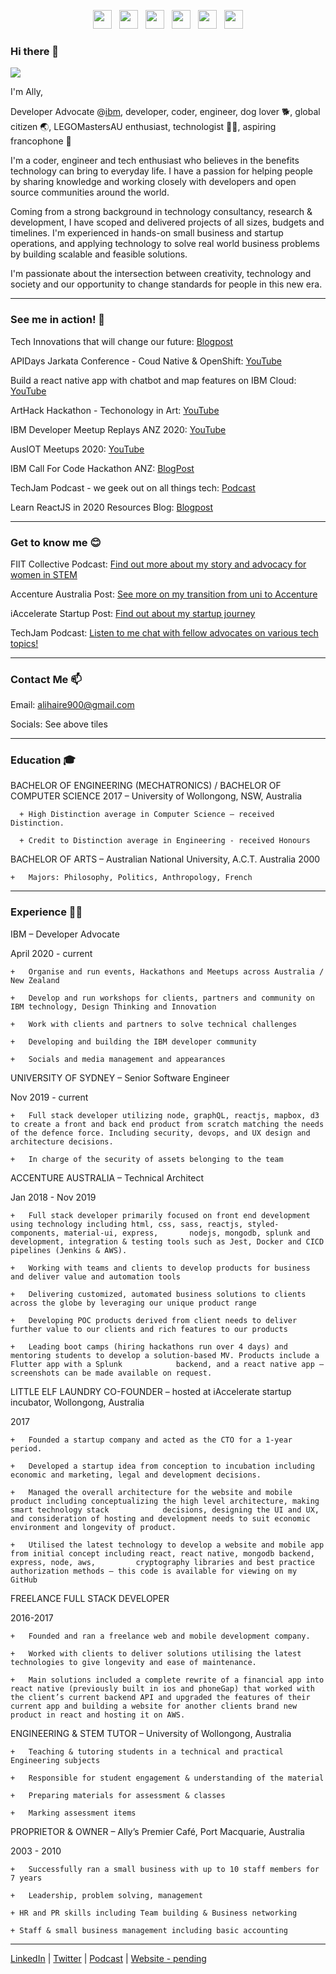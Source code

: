 <p align='center'>
  <a href="https://www.linkedin.com/in/ally-haire/"><img height="30" src="https://www.freeiconspng.com/uploads/linkedin-logo-3.png"></a>&nbsp;&nbsp;
  <a href="https://twitter.com/DeveloperAlly"><img height="30" src="https://www.freeiconspng.com/uploads/twitter-icon-download-18.png"></a>&nbsp;&nbsp;
  <a href="https://www.youtube.com/channel/UC7lctqHrCUzbAtqi-81cgEg/videos"><img height="30" src="https://www.freeiconspng.com/uploads/youtube-icon-app-logo-png-9.png"></a>&nbsp;&nbsp;
<a href="https://dev.to/developerally"><img height="30" src="https://cdn.icon-icons.com/icons2/2248/PNG/512/dev_to_icon_136699.png"></a>&nbsp;&nbsp;
  <a href="https://techjam.dev/"><img height="30" src="https://www.freeiconspng.com/uploads/spotify-icon-18.png"></a>&nbsp;&nbsp;
  <a href="https://stackoverflow.com/users/7254678/ally-haire"><img height="30" src="https://mpng.subpng.com/20180719/kfa/kisspng-stack-overflow-software-developer-computer-icons-l-overflowing-5b505e61d6db45.4750561915319936978801.jpg"></a>
</p>





### Hi there 👋

![](https://developerally.com/gallery_gen/6d5db33886887bd07f5ad3fe8dff21ae_464x619.jpg)



I'm Ally, 


Developer Advocate @[ibm](https://developer.ibm.com), developer, coder, engineer, dog lover 🐕, global citizen 🌏, LEGOMastersAU enthusiast, technologist 👩‍💻, aspiring francophone 🥐


I'm a coder, engineer and tech enthusiast who believes in the benefits technology can bring to everyday life. I have a passion for helping people by sharing knowledge and working closely with developers and open source communities around the world.


Coming from a strong background in technology consultancy, research & development, I have scoped and delivered projects of all sizes, budgets and timelines. I'm experienced in hands-on small business and startup operations, and applying technology to solve real world business problems by building scalable and feasible solutions.


I'm passionate about the intersection between creativity, technology and society and our opportunity to change standards for people in this new era.


 ---


### See me in action! 🦄


Tech Innovations that will change our future: [Blogpost](https://www.businessthink.unsw.edu.au/articles/four-tech-innovations-live-work)

APIDays Jarkata Conference - Coud Native & OpenShift: [YouTube](https://www.youtube.com/watch?v=enEalcMfyU8)

Build a react native app with chatbot and map features on IBM Cloud: [YouTube](https://www.youtube.com/watch?v=B_eLTA-r5n4)

ArtHack Hackathon - Techonology in Art: [YouTube](https://www.youtube.com/watch?v=l2GnCbPpg0Q)

IBM Developer Meetup Replays ANZ 2020: [YouTube](https://www.youtube.com/channel/UC7lctqHrCUzbAtqi-81cgEg)

AusIOT Meetups 2020: [YouTube](https://www.youtube.com/channel/UCsp9n86J7vk2WqMHqpAuZRA)

IBM Call For Code Hackathon ANZ: [BlogPost](https://www.ibm.com/blogs/ibm-anz/business-buddy-wins-our-final-call-for-code-hackathon/)

TechJam Podcast - we geek out on all things tech: [Podcast](https://techjam.dev/)

Learn ReactJS in 2020 Resources Blog: [Blogpost](https://dev.to/developerally/want-to-learn-reactjs-here-s-the-2020-resource-list-for-you-3n57)

 ---
 
 ### Get to know me 😊


FIIT Collective Podcast: [Find out more about my story and advocacy for women in STEM](https://fiitcollective.com/transition-university-to-workplace/)

Accenture Australia Post: [See more on my transition from uni to Accenture](https://www.accenture.com/au-en/blogs/blogs-coffee-beans-to-coding)

iAccelerate Startup Post: [Find out about my startup journey](https://www.iaccelerate.com.au/nine-businesses-accepted-into-iaccelerate-s-first-intake-of-2017/)

TechJam Podcast: [Listen to me chat with fellow advocates on various tech topics!](https://techjam.dev/)

 ---
 
 ### Contact Me 📫 

Email: alihaire900@gmail.com

Socials: See above tiles

 ---

### Education 🎓


BACHELOR OF ENGINEERING (MECHATRONICS) / BACHELOR OF COMPUTER SCIENCE 2017 – University of Wollongong, NSW, Australia

      +	High Distinction average in Computer Science – received Distinction. 
      
      +	Credit to Distinction average in Engineering - received Honours
      

BACHELOR OF ARTS – Australian National University, A.C.T. Australia 2000

    +	Majors: Philosophy, Politics, Anthropology, French

 ---

### Experience 👩‍💻


IBM – Developer Advocate

April 2020 - current

    +	Organise and run events, Hackathons and Meetups across Australia / New Zealand

    +	Develop and run workshops for clients, partners and community on IBM technology, Design Thinking and Innovation
    
    +	Work with clients and partners to solve technical challenges
    
    +	Developing and building the IBM developer community 
    
    +	Socials and media management and appearances


UNIVERSITY OF SYDNEY – Senior Software Engineer

Nov 2019 - current

    +	Full stack developer utilizing node, graphQL, reactjs, mapbox, d3 to create a front and back end product from scratch matching the needs of the defence force. Including security, devops, and UX design and architecture decisions.
    
    +	In charge of the security of assets belonging to the team

ACCENTURE AUSTRALIA – Technical Architect

Jan 2018 - Nov 2019

    +	Full stack developer primarily focused on front end development using technology including html, css, sass, reactjs, styled-components, material-ui, express,       nodejs, mongodb, splunk and development, integration & testing tools such as Jest, Docker and CICD pipelines (Jenkins & AWS).
    
    +	Working with teams and clients to develop products for business and deliver value and automation tools
    
    +	Delivering customized, automated business solutions to clients across the globe by leveraging our unique product range
    
    +	Developing POC products derived from client needs to deliver further value to our clients and rich features to our products
    
    +	Leading boot camps (hiring hackathons run over 4 days) and mentoring students to develop a solution-based MV. Products include a Flutter app with a Splunk            backend, and a react native app – screenshots can be made available on request.
    

LITTLE ELF LAUNDRY CO-FOUNDER – hosted at iAccelerate startup incubator, Wollongong, Australia

2017

    +	Founded a startup company and acted as the CTO for a 1-year period.
    
    +	Developed a startup idea from conception to incubation including economic and marketing, legal and development decisions.
    
    +	Managed the overall architecture for the website and mobile product including conceptualizing the high level architecture, making smart technology stack            decisions, designing the UI and UX, and consideration of hosting and development needs to suit economic environment and longevity of product.
    
    +	Utilised the latest technology to develop a website and mobile app from initial concept including react, react native, mongodb backend, express, node, aws,         cryptography libraries and best practice authorization methods – this code is available for viewing on my GitHub
    

FREELANCE FULL STACK DEVELOPER

2016-2017

    +	Founded and ran a freelance web and mobile development company.
    
    +	Worked with clients to deliver solutions utilising the latest technologies to give longevity and ease of maintenance.
    
    +	Main solutions included a complete rewrite of a financial app into react native (previously built in ios and phoneGap) that worked with the client’s current backend API and upgraded the features of their current app and building a website for another clients brand new product in react and hosting it on AWS. 

ENGINEERING & STEM TUTOR – University of Wollongong, Australia

    +	Teaching & tutoring students in a technical and practical Engineering subjects
    
    +	Responsible for student engagement & understanding of the material
    
    +	Preparing materials for assessment & classes
    
    +	Marking assessment items


PROPRIETOR & OWNER – Ally’s Premier Café, Port Macquarie, Australia

2003 - 2010

    +	Successfully ran a small business with up to 10 staff members for 7 years
    
    +	Leadership, problem solving, management 
    
    + HR and PR skills including Team building & Business networking
    
    + Staff & small business management including basic accounting


 ---

[LinkedIn](https://www.linkedin.com/in/ally-haire/) | [Twitter](https://twitter.com/DeveloperAlly) | [Podcast](https://techjam.dev/) | [Website - pending](https://developerally.com)

<!--
**DeveloperAlly/DeveloperAlly** is a ✨ _special_ ✨ repository because its `README.md` (this file) appears on your GitHub profile.

Here are some ideas to get you started:

- 🔭 I’m currently working on ...
- 🌱 I’m currently learning ...
- 👯 I’m looking to collaborate on ...
- 🤔 I’m looking for help with ...
- 💬 Ask me about ...
- 📫 How to reach me: ...
- 😄 Pronouns: ...
- ⚡ Fun fact: ...
-->
